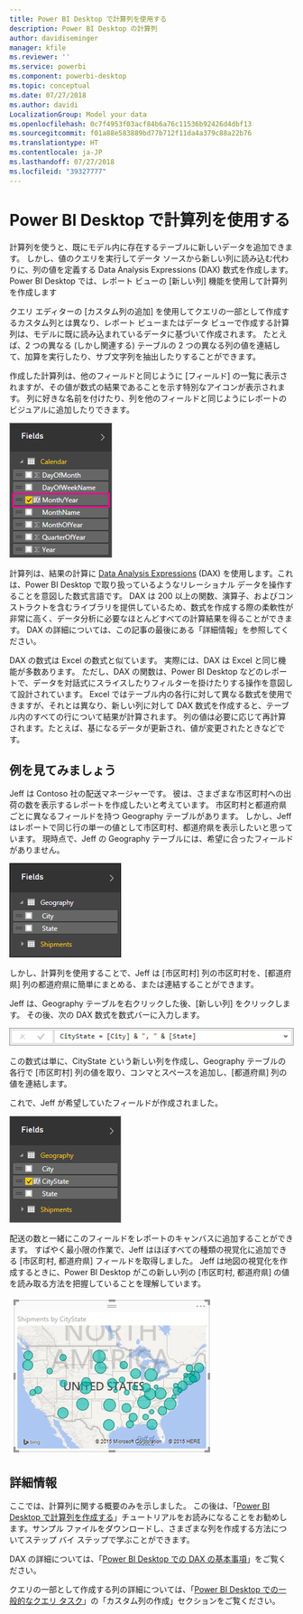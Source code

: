 ```yaml
---
title: Power BI Desktop で計算列を使用する
description: Power BI Desktop の計算列
author: davidiseminger
manager: kfile
ms.reviewer: ''
ms.service: powerbi
ms.component: powerbi-desktop
ms.topic: conceptual
ms.date: 07/27/2018
ms.author: davidi
LocalizationGroup: Model your data
ms.openlocfilehash: 0c7f4953f03acf84b6a76c11536b92426d4dbf13
ms.sourcegitcommit: f01a88e583889bd77b712f11da4a379c88a22b76
ms.translationtype: HT
ms.contentlocale: ja-JP
ms.lasthandoff: 07/27/2018
ms.locfileid: "39327777"
---
```

# <a name="using-calculated-columns-in-power-bi-desktop"></a>Power BI Desktop で計算列を使用する
計算列を使うと、既にモデル内に存在するテーブルに新しいデータを追加できます。 しかし、値のクエリを実行してデータ ソースから新しい列に読み込む代わりに、列の値を定義する Data Analysis Expressions (DAX) 数式を作成します。 Power BI Desktop では、レポート ビューの [新しい列] 機能を使用して計算列を作成します

クエリ エディターの [カスタム列の追加] を使用してクエリの一部として作成するカスタム列とは異なり、レポート ビューまたはデータ ビューで作成する計算列は、モデルに既に読み込まれているデータに基づいて作成されます。 たとえば、2 つの異なる (しかし関連する) テーブルの 2 つの異なる列の値を連結して、加算を実行したり、サブ文字列を抽出したりすることができます。

作成した計算列は、他のフィールドと同じように [フィールド] の一覧に表示されますが、その値が数式の結果であることを示す特別なアイコンが表示されます。 列に好きな名前を付けたり、列を他のフィールドと同じようにレポートのビジュアルに追加したりできます。

![](media/desktop-calculated-columns/calccolinpbid_fields.png)

計算列は、結果の計算に [Data Analysis Expressions](https://msdn.microsoft.com/library/gg413422.aspx) (DAX) を使用します。これは、Power BI Desktop で取り扱っているようなリレーショナル データを操作することを意図した数式言語です。 DAX は 200 以上の関数、演算子、およびコンストラクトを含むライブラリを提供しているため、数式を作成する際の柔軟性が非常に高く、データ分析に必要なほとんどすべての計算結果を得ることができます。 DAX の詳細については、この記事の最後にある「詳細情報」を参照してください。

DAX の数式は Excel の数式と似ています。 実際には、DAX は Excel と同じ機能が多数あります。 ただし、DAX の関数は、Power BI Desktop などのレポートで、データを対話式にスライスしたりフィルターを掛けたりする操作を意図して設計されています。 Excel ではテーブル内の各行に対して異なる数式を使用できますが、それとは異なり、新しい列に対して DAX 数式を作成すると、テーブル内のすべての行について結果が計算されます。 列の値は必要に応じて再計算されます。たとえば、基になるデータが更新され、値が変更されたときなどです。

## <a name="lets-look-at-an-example"></a>例を見てみましょう
Jeff は Contoso 社の配送マネージャーです。 彼は、さまざまな市区町村への出荷の数を表示するレポートを作成したいと考えています。 市区町村と都道府県ごとに異なるフィールドを持つ Geography テーブルがあります。 しかし、Jeff はレポートで同じ行の単一の値として市区町村、都道府県を表示したいと思っています。 現時点で、Jeff の Geography テーブルには、希望に合ったフィールドがありません。

![](media/desktop-calculated-columns/calccolinpbid_cityandstatefields.png)

しかし、計算列を使用することで、Jeff は [市区町村] 列の市区町村を、[都道府県] 列の都道府県に簡単にまとめる、または連結することができます。

Jeff は、Geography テーブルを右クリックした後、[新しい列] をクリックします。 その後、次の DAX 数式を数式バーに入力します。

![](media/desktop-calculated-columns/calccolinpbid_formula.png)

この数式は単に、CityState という新しい列を作成し、Geography テーブルの各行で [市区町村] 列の値を取り、コンマとスペースを追加し、[都道府県] 列の値を連結します。

これで、Jeff が希望していたフィールドが作成されました。

![](media/desktop-calculated-columns/calccolinpbid_citystatefield.png)

配送の数と一緒にこのフィールドをレポートのキャンバスに追加することができます。 すばやく最小限の作業で、Jeff はほぼすべての種類の視覚化に追加できる [市区町村, 都道府県] フィールドを取得しました。 Jeff は地図の視覚化を作成するときに、Power BI Desktop がこの新しい列の [市区町村, 都道府県] の値を読み取る方法を把握していることを理解しています。

![](media/desktop-calculated-columns/calccolinpbid_citystatemap.png)

## <a name="learn-more"></a>詳細情報
ここでは、計算列に関する概要のみを示しました。 この後は、「[Power BI Desktop で計算列を作成する](desktop-tutorial-create-calculated-columns.md)」チュートリアルをお読みになることをお勧めします。サンプル ファイルをダウンロードし、さまざまな列を作成する方法についてステップ バイ ステップで学ぶことができます。 

DAX の詳細については、「[Power BI Desktop での DAX の基本事項](desktop-quickstart-learn-dax-basics.md)」をご覧ください。

クエリの一部として作成する列の詳細については、「[Power BI Desktop での一般的なクエリ タスク](desktop-common-query-tasks.md)」の「カスタム列の作成」セクションをご覧ください。  

